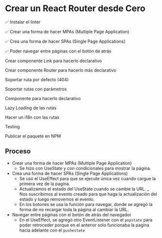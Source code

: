 # Crear un React Router desde Cero

✅ Instalar el linter

✅ Crear una forma de hacer MPAs (Multiple Page Application)

✅ Crea una forma de hacer SPAs (Single Page Applications)

✅ Poder navegar entre páginas con el botón de atrás

 Crear componente Link para hacerlo declarativo

 Crear componente Router para hacerlo más declarativo

 Soportar ruta por defecto (404)

 Soportar rutas con parámetros

 Componente para hacerlo declarativo

 Lazy Loading de las rutas

 Hacer un i18n con las rutas

 Testing

 Publicar el paquete en NPM

## Proceso

- Crear una forma de hacer MPAs (Multiple Page Application)
  - Se hizo con UseState y con condicionales para mostrar la página.
- Crea una forma de hacer SPAs (Single Page Applications)
  - Se usó el UseEffect para que se ejecute única vez cuando cargue la primera vez de la pagina.
  - Actualizamos el estado del UseState cuando se cambie la URL.
  _ Nos suscribimos al evento creado para que haga la actualización del estado y luego removemos el evento.
  - En los botones se usa la función para navegar, donde se agregó la forma de no recargar toda la página al cambiar la URL.
- Navegar entre páginas con el botón de atrás del navegador
  - En el UseEffect, se agregó otro EventListener con el `popstate` para poder retroceder porque en el anterior solo funcionaba la pagina hacia adelante con el `pushestate`
